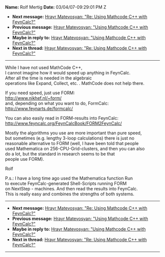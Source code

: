 **Name:** Rolf Mertig
**Date:** 03/04/07-09:29:01 PM Z

  - **Next message:** [Hrayr Matevosyan: "Re: Using Mathcode C++ with
    FeynCalc?"](0401.html)
  - **Previous message:** [Hrayr Matevosyan: "Using Mathcode C++ with
    FeynCalc?"](0399.html)
  - **Maybe in reply to:** [Hrayr Matevosyan: "Using Mathcode C++ with
    FeynCalc?"](0399.html)
  - **Next in thread:** [Hrayr Matevosyan: "Re: Using Mathcode C++ with
    FeynCalc?"](0401.html)

-----

While I have not used MathCode C++,  
I cannot imagine how it would speed up anything in FeynCalc.  
After all the time is needed in the algebraic  
operations like Expand, Collect, etc. . MathCode does not help there.  

If you need speed, just use FORM:  
<http://www.nikhef.nl/~form/>  
and, depending on what you want to do, FormCalc:  
<http://www.feynarts.de/formcalc/>  

You can also easily read in FORM-results into FeynCalc:  
<http://www.feyncalc.org/FeynCalcBook/FORM2FeynCalc/>  

Mostly the algorithms you use are more important than pure speed,  
but sometimes (e.g. lengthy 3-loop calculations) there is just no  
reasonable alternative to FORM (well, I have been told that people  
used Mathematica on 256-CPU-Grid-clusters, and then you can also  
do a lot, but the standard in research seems to be that  
people use FORM).  

Rolf  

P.s.: I have a long time ago used the Mathematica function Run  
to execute FeynCalc-generated Shell-Scripts running FORM  
on NextStep - machines. And then read the results into FeynCalc.  
This is really easy and combines the strengths of both systems.  

-----

  - **Next message:** [Hrayr Matevosyan: "Re: Using Mathcode C++ with
    FeynCalc?"](0401.html)
  - **Previous message:** [Hrayr Matevosyan: "Using Mathcode C++ with
    FeynCalc?"](0399.html)
  - **Maybe in reply to:** [Hrayr Matevosyan: "Using Mathcode C++ with
    FeynCalc?"](0399.html)
  - **Next in thread:** [Hrayr Matevosyan: "Re: Using Mathcode C++ with
    FeynCalc?"](0401.html)

-----

